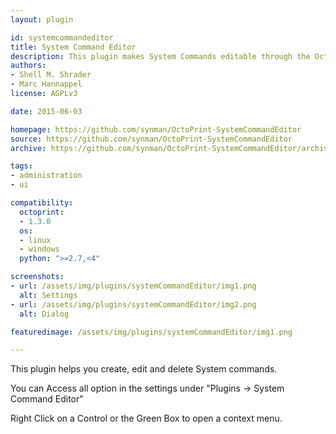 ```yaml
---
layout: plugin

id: systemcommandeditor
title: System Command Editor
description: This plugin makes System Commands editable through the OctoPrint WebUI
authors:
- Shell M. Shrader
- Marc Hannappel 
license: AGPLv3

date: 2015-06-03

homepage: https://github.com/synman/OctoPrint-SystemCommandEditor
source: https://github.com/synman/OctoPrint-SystemCommandEditor
archive: https://github.com/synman/OctoPrint-SystemCommandEditor/archive/master.zip

tags:
- administration
- ui

compatibility:
  octoprint:
  - 1.3.0
  os:
  - linux
  - windows
  python: ">=2.7,<4"

screenshots:
- url: /assets/img/plugins/systemCommandEditor/img1.png
  alt: Settings
- url: /assets/img/plugins/systemCommandEditor/img2.png
  alt: Dialog

featuredimage: /assets/img/plugins/systemCommandEditor/img1.png

---
```


This plugin helps you create, edit and delete System commands.

You can Access all option in the settings under "Plugins -> System Command Editor"

Right Click on a Control or the Green Box to open a context menu.
